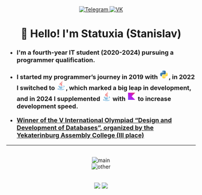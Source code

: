 <div id="badges" align="center">
    <a href="https://t.me/statuxia">
    <img src="https://shields.io/badge/@Statuxia-blue?style=for-the-badge&logo=telegram&logoColor=white" alt="Telegram"/>
    </a>
    <a href="https://vk.com/istatuxia">
    <img src="https://shields.io/badge/istatuxia-blue?style=for-the-badge&logo=vk&logoColor=white" alt="VK"/>
    </a>
</div>
<h1 align="center">
  👋 Hello! I'm Statuxia (Stanislav)
</h1>

<h3>

- I'm a fourth-year IT student (2020-2024) pursuing a programmer qualification.

- I started my programmer’s journey in 2019 with <img src="https://raw.githubusercontent.com/devicons/devicon/1119b9f84c0290e0f0b38982099a2bd027a48bf1/icons/python/python-original.svg" title="Python" alt="python" width="25" height="25"/>, in 2022 I switched to <img src="https://raw.githubusercontent.com/devicons/devicon/1119b9f84c0290e0f0b38982099a2bd027a48bf1/icons/java/java-original.svg" title="Java" alt="java" width="25" height="25"/>, which marked a big leap in development, and in 2024 I supplemented <img src="https://raw.githubusercontent.com/devicons/devicon/1119b9f84c0290e0f0b38982099a2bd027a48bf1/icons/java/java-original.svg" title="Java" alt="java" width="25" height="25"/> with <img src="https://raw.githubusercontent.com/devicons/devicon/1119b9f84c0290e0f0b38982099a2bd027a48bf1/icons/kotlin/kotlin-original.svg" title="Kotlin" alt="kotlin" width="25" height="25"/> to increase development speed.

- <a href="http://емколледж.рф/news.php?id=514">Winner of the V International Olympiad “Design and Development of Databases”, organized by the Yekaterinburg Assembly College (III place)</a>
</h3>

---
<div align="center">
    <br>
    <img src='https://skillicons.dev/icons?i=java,kotlin,spring,hibernate,gradle,maven,postgresql' alt='main'><br>
    <img src='https://skillicons.dev/icons?i=empty,postman,idea,vscode,linux,docker,empty' alt='other'><br><br><br>
    <img src='http://github-readme-streak-stats.herokuapp.com?user=statuxia&theme=tokyonight'>
    <img src='https://github-readme-stats-tawny-three-51.vercel.app/api/top-langs/?username=statuxia&theme=tokyonight&layout=compact' height=195>
</div>
